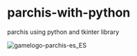 # parchis-with-python

parchis using python and tkinter library

![gamelogo-parchis-es_ES](https://user-images.githubusercontent.com/55063702/123532040-27d86700-d6cf-11eb-9b49-29338591166c.png)
